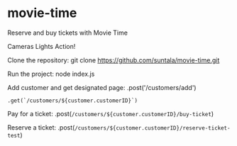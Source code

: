 # movie-time

Reserve and buy tickets with Movie Time

Cameras  Lights  Action!  

Clone the repository:
git clone https://github.com/suntala/movie-time.git

Run the project: 
node index.js

Add customer and get designated page: 
    .post('/customers/add')

    .get(`/customers/${customer.customerID}`)


Pay for a ticket: 
    .post(`/customers/${customer.customerID}/buy-ticket`)

Reserve a ticket: 
    .post(`/customers/${customer.customerID}/reserve-ticket-test`)



